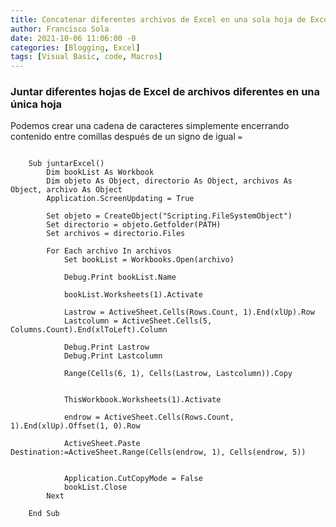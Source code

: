 ```yaml
---
title: Concatenar diferentes archivos de Excel en una sola hoja de Excel
author: Francisco Sola
date: 2021-10-06 11:06:00 -0
categories: [Blogging, Excel]
tags: [Visual Basic, code, Macros]
---
```


### Juntar diferentes hojas de Excel de archivos diferentes en una única hoja

Podemos crear una cadena de caracteres simplemente encerrando contenido entre comillas después de un signo de igual `=`

```VisualBasic
    
    Sub juntarExcel()
		Dim bookList As Workbook
		Dim objeto As Object, directorio As Object, archivos As Object, archivo As Object
		Application.ScreenUpdating = True

		Set objeto = CreateObject("Scripting.FileSystemObject")
		Set directorio = objeto.Getfolder(PATH)
		Set archivos = directorio.Files

		For Each archivo In archivos
		    Set bookList = Workbooks.Open(archivo)
		    
		    Debug.Print bookList.Name
		    
		    bookList.Worksheets(1).Activate
		        
		    Lastrow = ActiveSheet.Cells(Rows.Count, 1).End(xlUp).Row
		    Lastcolumn = ActiveSheet.Cells(5, Columns.Count).End(xlToLeft).Column
		    
		    Debug.Print Lastrow
		    Debug.Print Lastcolumn
		    
		    Range(Cells(6, 1), Cells(Lastrow, Lastcolumn)).Copy
		   
		   
		    ThisWorkbook.Worksheets(1).Activate
		    
		    endrow = ActiveSheet.Cells(Rows.Count, 1).End(xlUp).Offset(1, 0).Row

		    ActiveSheet.Paste Destination:=ActiveSheet.Range(Cells(endrow, 1), Cells(endrow, 5))
		    
		    
		    Application.CutCopyMode = False
		    bookList.Close
		Next

	End Sub

```
